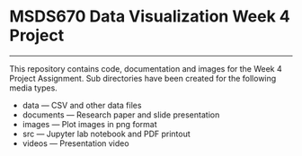 # MSDS670 Data Visualization Week 4 Project
--------------------------------------------------------------
This repository contains code, documentation and images for the Week 4 Project Assignment.  Sub directories have been created for the following media types.
- data &mdash; CSV and other data files
- documents &mdash; Research paper and slide presentation
- images &mdash; Plot images in png format
- src &mdash; Jupyter lab notebook and PDF printout
- videos &mdash; Presentation video
